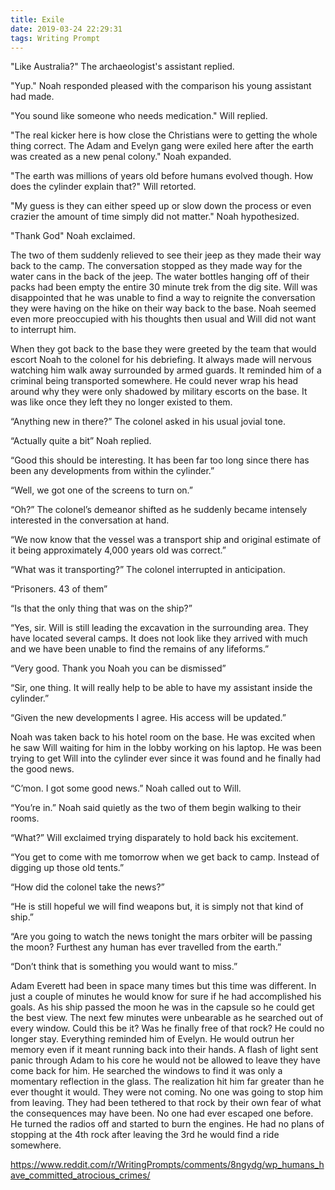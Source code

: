 ```yaml
---
title: Exile
date: 2019-03-24 22:29:31
tags: Writing Prompt
---
```


"Like Australia?" The archaeologist's assistant replied.

"Yup." Noah responded pleased with the comparison his young assistant had made.

"You sound like someone who needs medication." Will replied.

"The real kicker here is how close the Christians were to getting the whole thing correct. The Adam and Evelyn gang were exiled here after the earth was created as a new penal colony." Noah expanded.

"The earth was millions of years old before humans evolved though. How does the cylinder explain that?" Will retorted.

"My guess is they can either speed up or slow down the process or even crazier the amount of time simply did not matter." Noah hypothesized.

"Thank God" Noah exclaimed.

The two of them suddenly relieved to see their jeep as they made their way back to the camp. The conversation stopped as they made way for the water cans in the back of the jeep. The water bottles hanging off of their packs had been empty the entire 30 minute trek from the dig site. Will was disappointed that he was unable to find a way to reignite the conversation they were having on the hike on their way back to the base. Noah seemed even more preoccupied with his thoughts then usual and Will did not want to interrupt him.

When they got back to the base they were greeted by the team that would escort Noah to the colonel for his debriefing. It always made will nervous watching him walk away surrounded by armed guards. It reminded him of a criminal being transported somewhere. He could never wrap his head around why they were only shadowed by military escorts on the base. It was like once they left they no longer existed to them.

“Anything new in there?” The colonel asked in his usual jovial tone.

“Actually quite a bit” Noah replied.

“Good this should be interesting. It has been far too long since there has been any developments from within the cylinder.”

“Well, we got one of the screens to turn on.”

“Oh?” The colonel’s demeanor shifted as he suddenly became intensely interested in the conversation at hand.

“We now know that the vessel was a transport ship and original estimate of it being approximately 4,000 years old was correct.”

“What was it transporting?” The colonel interrupted in anticipation.

“Prisoners. 43 of them”

“Is that the only thing that was on the ship?”

“Yes, sir. Will is still leading the excavation in the surrounding area. They have located several camps. It does not look like they arrived with much and we have been unable to find the remains of any lifeforms.”

“Very good. Thank you Noah you can be dismissed”

“Sir, one thing. It will really help to be able to have my assistant inside the cylinder.”

“Given the new developments I agree. His access will be updated.”

Noah was taken back to his hotel room on the base. He was excited when he saw Will waiting for him in the lobby working on his laptop. He was been trying to get Will into the cylinder ever since it was found and he finally had the good news.

“C’mon. I got some good news.” Noah called out to Will.

“You’re in.” Noah said quietly as the two of them begin walking to their rooms.

“What?” Will exclaimed trying disparately to hold back his excitement.

“You get to come with me tomorrow when we get back to camp. Instead of digging up those old tents.”

“How did the colonel take the news?”

“He is still hopeful we will find weapons but, it is simply not that kind of ship.”

“Are you going to watch the news tonight the mars orbiter will be passing the moon? Furthest any human has ever travelled from the earth.”

“Don’t think that is something you would want to miss.”

Adam Everett had been in space many times but this time was different. In just a couple of minutes he would know for sure if he had accomplished his goals. As his ship passed the moon he was in the capsule so he could get the best view. The next few minutes were unbearable as he searched out of every window. Could this be it? Was he finally free of that rock? He could no longer stay. Everything reminded him of Evelyn. He would outrun her memory even if it meant running back into their hands. A flash of light sent panic through Adam to his core he would not be allowed to leave they have come back for him. He searched the windows to find it was only a momentary reflection in the glass. The realization hit him far greater than he ever thought it would. They were not coming. No one was going to stop him from leaving. They had been tethered to that rock by their own fear of what the consequences may have been. No one had ever escaped one before. He turned the radios off and started to burn the engines. He had no plans of stopping at the 4th rock after leaving the 3rd he would find a ride somewhere.

https://www.reddit.com/r/WritingPrompts/comments/8ngydg/wp_humans_have_committed_atrocious_crimes/